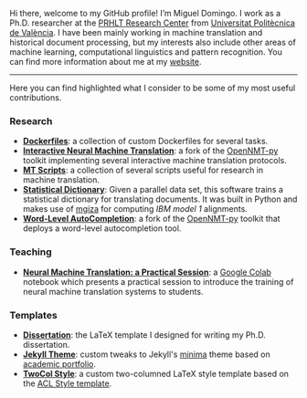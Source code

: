Hi there, welcome to my GitHub profile! I’m Miguel Domingo. I work as a Ph.D. researcher at the [PRHLT Research Center](https://www.prhlt.upv.es/) from [Universitat Politècnica de València](http://www.upv.es/). I have been mainly working in machine translation and historical document processing, but my interests also include other areas of machine learning, computational linguistics and pattern recognition. You can find more information about me at my [website](https://mdomingo.me/).

---

Here you can find highlighted what I consider to be some of my most useful contributions.

### Research
* **[Dockerfiles](https://github.com/midobal/dockerfiles)**: a collection of custom Dockerfiles for several tasks.
* **[Interactive Neural Machine Translation](https://github.com/PRHLT/OpenNMT-py/tree/inmt)**: a fork of the [OpenNMT-py](https://github.com/OpenNMT/OpenNMT-py) toolkit implementing several interactive machine translation protocols.
* **[MT Scripts](https://github.com/midobal/mt-scripts)**: a collection of several scripts useful for research in machine translation.
* **[Statistical Dictionary](https://github.com/midobal/sd)**: Given a parallel data set, this software trains a statistical dictionary for translating documents. It was built in Python and makes use of [mgiza](https://github.com/moses-smt/mgiza) for computing *IBM model 1* alignments.
* **[Word-Level AutoCompletion](https://github.com/PRHLT/OpenNMT-py/tree/inmt)**: a fork of the [OpenNMT-py](https://github.com/OpenNMT/OpenNMT-py) toolkit that deploys a word-level autocompletion tool.

### Teaching
* **[Neural Machine Translation: a Practical Session](https://github.com/midobal/nmt-practical-session)**: a [Google Colab](https://colab.research.google.com/) notebook which presents a practical session to introduce the training of neural machine translation systems to students.

### Templates
* **[Dissertation](https://github.com/midobal/dissertation)**: the LaTeX template I designed for writing my Ph.D. dissertation.
* **[Jekyll Theme](https://github.com/midobal/jekyll-theme)**: custom tweaks to Jekyll's [minima](https://github.com/jekyll/minima) theme based on [academic portfolio](https://github.com/ys1998/academic-portfolio).
* **[TwoCol Style](https://github.com/midobal/twocol-style)**: a custom two-columned LaTeX style template based on the [ACL Style template](https://github.com/acl-org/acl-style-files).
